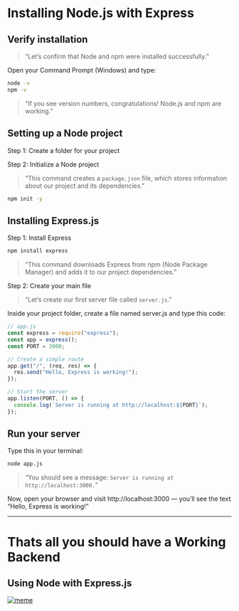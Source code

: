 # Installing Node.js with Express

## Verify installation

> “Let’s confirm that Node and npm were installed successfully.”

Open your Command Prompt (Windows) and type:

```bash
node -v
npm -v
```

> “If you see version numbers, congratulations! Node.js and npm are working.”

## Setting up a Node project

Step 1: Create a folder for your project

Step 2: Initialize a Node project

> “This command creates a `package.json` file, which stores information about our project and its dependencies.”

```bash
npm init -y
```

## Installing Express.js

Step 1: Install Express

```bash
npm install express
```

> “This command downloads Express from npm (Node Package Manager) and adds it to our project dependencies.”

Step 2: Create your main file

> “Let’s create our first server file called `server.js`.”

Inside your project folder, create a file named server.js and type this code:

```javascript
// app.js
const express = require("express");
const app = express();
const PORT = 3000;

// Create a simple route
app.get("/", (req, res) => {
  res.send("Hello, Express is working!");
});

// Start the server
app.listen(PORT, () => {
  console.log(`Server is running at http://localhost:${PORT}`);
});
```

## Run your server

Type this in your terminal:

```bash
node app.js
```

> “You should see a message:
> `Server is running at http://localhost:3000.`”

Now, open your browser and visit http://localhost:3000
— you’ll see the text “Hello, Express is working!”

---

# Thats all you should have a Working Backend

## Using Node with Express.js

[![meme](https://media.giphy.com/media/l2Sqj1vsFCSCs6k5G/giphy.gif)](https://media.giphy.com/media/l2Sqj1vsFCSCs6k5G/giphy.gif)

